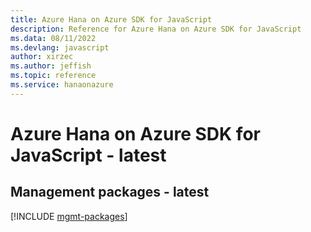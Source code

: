 ```yaml
---
title: Azure Hana on Azure SDK for JavaScript
description: Reference for Azure Hana on Azure SDK for JavaScript
ms.data: 08/11/2022
ms.devlang: javascript
author: xirzec
ms.author: jeffish
ms.topic: reference
ms.service: hanaonazure
---
```

# Azure Hana on Azure SDK for JavaScript - latest

## Management packages - latest
[!INCLUDE [mgmt-packages](hana-on-azure-mgmt-index.md)]